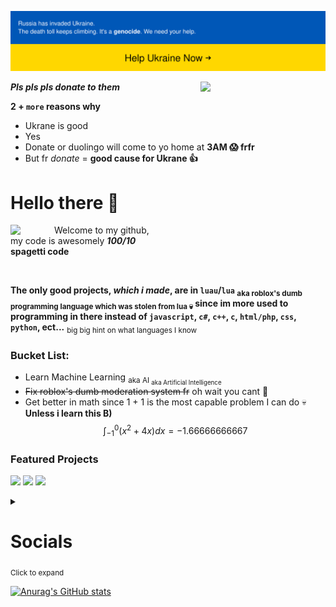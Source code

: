 [![Stand With Ukraine](https://raw.githubusercontent.com/vshymanskyy/StandWithUkraine/main/banner2-direct.svg)](https://vshymanskyy.github.io/StandWithUkraine)

<img src='https://github.com/DevelopingBread/images/blob/sticker-mania/genshin-ganyu-beg.png' style='width: 200px;' align='right'/>__*Pls pls pls donate to them*__ 

__2 + `more` reasons why__
- Ukrane is good
- Yes
- Donate or duolingo will come to yo home at __3AM 😱 frfr__
- But fr *donate* = __good cause for Ukrane 👍__

# Hello there 👋

<img src='https://github.com/DevelopingBread/images/blob/sticker-mania/genshin-shikanoin-heizou.png' style='width: 70px;' align='left'/>Welcome to my github, <br/> my code is awesomely __*100/10*__ <br/> __spagetti code__

<br/>

__The only good projects, *which i made*, are in `luau`/`lua` <sub>aka roblox's dumb programming language which was stolen from lua 💀</sub> since im more used to programming in there instead of `javascript`, `c#`, `c++`, `c`, `html/php`, `css`, `python`, ect...__ <sub> big big hint on what languages I know
  
### Bucket List:
- Learn Machine Learning <sub> aka AI <sub> aka Artificial Intelligence
- ~~Fix roblox's dumb moderation system fr~~ oh wait you cant 🤡
- Get better in math since 1 + 1 is the most capable problem I can do :skull: __Unless i learn this B)__ $$\int_{-1}^0 (x^2 + 4x)dx=-1.66666666667$$

### Featured Projects
<img src='https://opengraph.githubassets.com/691409fa94ccfcbd15a873508fb5f6dd3644feeba45eb4693c84ba9cfcfe10d1/DevelopingBread/discord-active-dev-badge' width='300px'>   <img src='https://opengraph.githubassets.com/d8c6bf6e06db63f8a9c6a2268a552fa9822e5bd13cf28b640ac962262ce0c53c/DevelopingBread/Utilities-Module' width='300px'>   <img src='https://opengraph.githubassets.com/abd20fcd190ebf80f2a5d900ca64bd5fc3c25c693607896044a150c60de38866/DevelopingBread/system-information' width='300px'>

<details>
<summary> <h1>Socials</h1> <sub>Click to expand</sub> </summary>
  <h2> Discords </h2>
  <img src='https://discord.c99.nl/widget/theme-2/684808662157361170.png'>
</details>

[![Anurag's GitHub stats](https://github-readme-stats.vercel.app/api?username=DevelopingBread)](https://github.com/anuraghazra/github-readme-stats)
